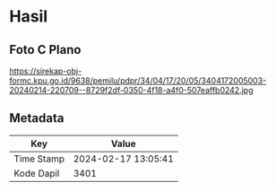 # Hasil

## Foto C Plano

https://sirekap-obj-formc.kpu.go.id/9638/pemilu/pdpr/34/04/17/20/05/3404172005003-20240214-220709--8729f2df-0350-4f18-a4f0-507eaffb0242.jpg


## Metadata

| Key        | Value               |
| ---------- | ------------------- |
| Time Stamp | 2024-02-17 13:05:41 |
| Kode Dapil | 3401                |



